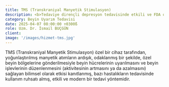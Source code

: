 ```yaml
---
title: TMS (Transkraniyal Manyetik Stimulasyon)
description: <b>Tedaviye dirençli depresyon tedavisinde etkili ve FDA onaylı</b>, psikiyatride kullanımı giderek artan, modern, bir beyin uyarım ve beyin aktivitesi düzenleme (nöromodülasyon) tedavisidir.
category: Beyin Uyarım Tedavisi
date: 2025-04-07 08:00:00 +0300ß
role: Uzm. Dr. İsmail BUÇGÜN
client: 
image: '/images/hizmet-tms.jpg'
---
```


TMS (Transkraniyal Manyetik Stimulasyon) özel bir cihaz tarafından, yoğunlaştırılmış manyetik atımların ardışık, odaklanmış bir şekilde, özel beyin bölgelerine gönderilmesiyle beyin hücrelerinin uyarılmasını ve beyin işlevlerinin düzenlenmesini (aktivitesinin artmasını ya da azalmasını) sağlayan bilimsel olarak etkisi kanıtlanmış, bazı hastalıkların tedavisinde kullanım ruhsatı almış, etkili ve modern bir tedavi yöntemidir.
